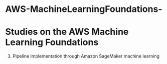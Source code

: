 # AWS-MachineLearningFoundations-
# Studies on the AWS Machine Learning Foundations 

3. Pipeline Implementation through Amazon SageMaker machine learning